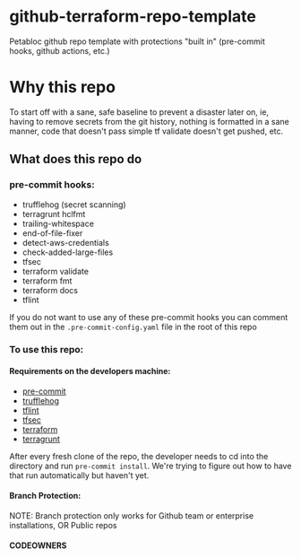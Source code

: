 # github-terraform-repo-template
Petabloc github repo template with protections "built in" (pre-commit hooks, github actions, etc.)

# Why this repo
To start off with a sane, safe baseline to prevent a disaster later on, ie, having to remove secrets from the git history, nothing is formatted in a sane manner, code that doesn't pass simple tf validate doesn't get pushed, etc.

## What does this repo do
### pre-commit hooks:
* trufflehog (secret scanning)
* terragrunt hclfmt
* trailing-whitespace
* end-of-file-fixer
* detect-aws-credentials
* check-added-large-files
* tfsec
* terraform validate
* terraform fmt
* terraform docs
* tflint

If you do not want to use any of these pre-commit hooks you can comment them out in the `.pre-commit-config.yaml` file in the root of this repo

### To use this repo:
#### Requirements on the developers machine:
* [pre-commit](https://pre-commit.com/)
* [trufflehog](https://github.com/trufflesecurity/trufflehog)
* [tflint](https://github.com/terraform-linters/tflint)
* [tfsec](https://tfsec.dev)
* [terraform](https://www.terraform.io/)
* [terragrunt](https://terragrunt.gruntwork.io/)

After every fresh clone of the repo, the developer needs to cd into the directory and run `pre-commit install`. We're trying to figure out how to have that run automatically but haven't yet.

#### Branch Protection:
NOTE: Branch protection only works for Github team or enterprise installations, OR Public repos

#### CODEOWNERS
